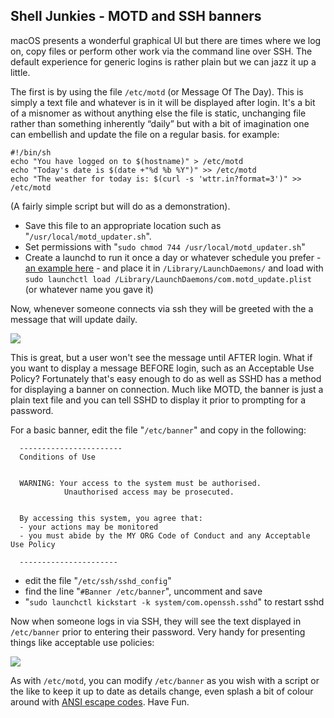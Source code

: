 ## Shell Junkies - MOTD and SSH banners

macOS presents a wonderful graphical UI but there are times where we log on, copy files or perform other work via the command line over SSH. The default experience for generic logins is rather plain but we can jazz it up a little.

The first is by using the file `/etc/motd` (or Message Of The Day). This is simply a text file and whatever is in it will be displayed after login. It's a bit of a misnomer as without anything else the file is static, unchanging file rather than something inherently “daily” but with a bit of imagination one can embellish and update the file on a regular basis. for example:

```
#!/bin/sh
echo "You have logged on to $(hostname)" > /etc/motd
echo "Today's date is $(date +"%d %b %Y")" >> /etc/motd
echo "The weather for today is: $(curl -s 'wttr.in?format=3')" >> /etc/motd
```

(A fairly simple script but will do as a demonstration).

- Save this file to an appropriate location such as "`/usr/local/motd_updater.sh`".
- Set permissions with "`sudo chmod 744 /usr/local/motd_updater.sh`"
- Create a launchd to run it once a day or whatever schedule you prefer - [an example here](http://launched.zerowidth.com/plists/f4774c00-702e-0138-55ba-0d326bcef2a0) - and place it in `/Library/LaunchDaemons/` and load with `sudo launchctl load /Library/LaunchDaemons/com.motd_update.plist` (or whatever name you gave it)

Now, whenever someone connects via ssh they will be greeted with the a message that will update daily.

![](https://breardon.home.blog/wp-content/uploads/2020/05/screenshot-from-2020-05-04-22-08-38.png?w=786)

This is great, but a user won't see the message until AFTER login. What if you want to display a message BEFORE login, such as an Acceptable Use Policy? Fortunately that's easy enough to do as well as SSHD has a method for displaying a banner on connection. Much like MOTD, the banner is just a plain text file and you can tell SSHD to display it prior to prompting for a password.

For a basic banner, edit the file "`/etc/banner`" and copy in the following:

```
  -----------------------
  Conditions of Use


  WARNING: Your access to the system must be authorised.
            Unauthorised access may be prosecuted.


  By accessing this system, you agree that:
  - your actions may be monitored
  - you must abide by the MY ORG Code of Conduct and any Acceptable Use Policy
 
  ----------------------  
```

- edit the file "`/etc/ssh/sshd_config`"
- find the line "`#Banner /etc/banner`", uncomment and save
- "`sudo launchctl kickstart -k system/com.openssh.sshd`" to restart sshd

Now when someone logs in via SSH, they will see the text displayed in `/etc/banner` prior to entering their password. Very handy for presenting things like acceptable use policies:

![](https://breardon.home.blog/wp-content/uploads/2020/05/screenshot-from-2020-05-04-22-22-55-1.png?w=786)

As with `/etc/motd`, you can modify `/etc/banner` as you wish with a script or the like to keep it up to date as details change, even splash a bit of colour around with [ANSI escape codes](https://en.wikipedia.org/wiki/ANSI_escape_code). Have Fun.
